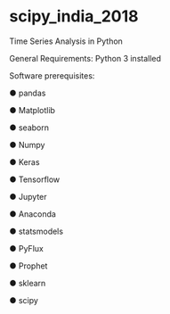 # scipy_india_2018
Time Series Analysis in Python

General Requirements:
Python 3 installed

Software prerequisites:
  
  ● pandas
  
  ● Matplotlib
  
  ● seaborn
  
  ● Numpy
  
  ● Keras
  
  ● Tensorflow
  
  ● Jupyter
  
  ● Anaconda
  
  ● statsmodels
  
  ● PyFlux
  
  ● Prophet
  
  ● sklearn
  
  ● scipy
